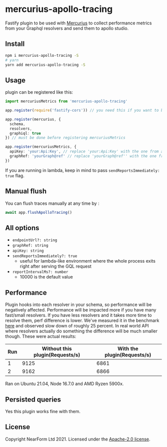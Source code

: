 # mercurius-apollo-tracing

Fastify plugin to be used with [Mercurius](https://mercurius.dev) to collect performance metrics from your Graphql resolvers and send them to apollo studio.

## Install

```sh
npm i mercurius-apollo-tracing -S
# yarn
yarn add mercurius-apollo-tracing -S
```

## Usage

plugin can be registered like this:

```ts
import mercuriusMetrics from 'mercurius-apollo-tracing'

app.register(require('fastify-cors')) // you need this if you want to be able to add the server to apollo studio and get introspection working in the modal for adding new graph

app.register(mercurius, {
  schema,
  resolvers,
  graphiql: true
}) // must be done before registering mercuriusMetrics

app.register(mercuriusMetrics, {
  apiKey: 'your:Api:Key', // replace 'your:Api:Key' with the one from apollo studio
  graphRef: 'yourGraph@ref' // replace 'yourGraph@ref'' with the one from apollo studio
})
```

If you are running in lambda, keep in mind to pass `sendReportsImmediately: true` flag.

## Manual flush

You can flush traces manually at any time by :

```js
await app.flushApolloTracing()
```

## All options

- `endpointUrl?: string`
- `graphRef: string`
- `apiKey: string`
- `sendReportsImmediately?: true`
  - useful for lambda-like environment where the whole process exits right after serving the GQL request
- `reportIntervalMs?: number`
  - 10000 is the default value

## Performance

Plugin hooks into each resolver in your schema, so performance will be negatively affected. Performance will be impacted more if you have many fast/small resolvers. If you have less resolvers and it takes more time to resolve them, perf difference is lower.
We've measured it in the benchmark [here](https://github.com/benawad/node-graphql-benchmarks/blob/4cc68bcf3134056da0ca0ae6af4ef860e948d887/benchmarks/mercurius+graphql-jit.js) and observed slow down of roughly 25 percent. In real world API where resolvers actually do something the difference will be much smaller though. These were actual results:

| Run | Without this plugin(Requests/s) | With the plugin(Requests/s) |
| --- | ------------------------------- | --------------------------- |
| 1   | 9125                            | 6861                        |
| 2   | 9162                            | 6866                        |

Ran on Ubuntu 21.04, Node 16.7.0 and AMD Ryzen 5900x.

## Persisted queries

Yes this plugin works fine with them.

## License

Copyright NearForm Ltd 2021. Licensed under the [Apache-2.0 license](http://www.apache.org/licenses/LICENSE-2.0).
